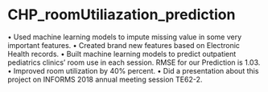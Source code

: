 # CHP_roomUtiliazation_prediction
•	Used machine learning models to impute missing value in some very important features.
•	Created brand new features based on Electronic Health records.
•	Built machine learning models to predict outpatient pediatrics clinics’ room use in each session. RMSE for our Prediction is 1.03.
•	Improved room utilization by 40% percent.
•	Did a presentation about this project on INFORMS 2018 annual meeting session TE62-2.
